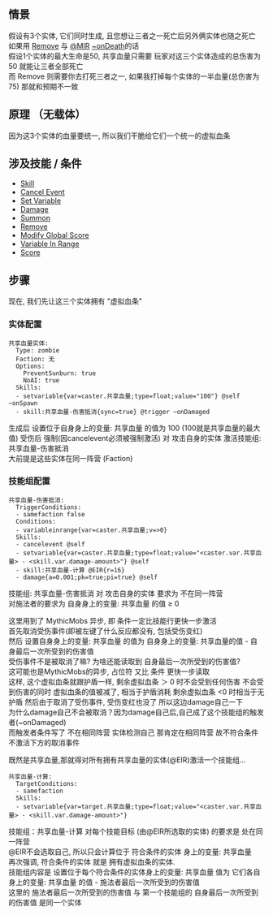 情景
------
假设有3个实体, 它们同时生成, 且您想让三者之一死亡后另外俩实体也随之死亡  
如果用 [Remove](/技能/列表/remove) 与 [@MIR](/技能/目标选择器) [~onDeath](/技能/触发器)的话  
假设1个实体的最大生命是50, 共享血量只需要 玩家对这三个实体造成的总伤害为 50 就能让三者全部死亡  
而 Remove 则需要你去打死三者之一, 如果我打掉每个实体的一半血量(总伤害为75) 那就和预期不一致

原理 （无载体）
------

因为这3个实体的血量要统一, 所以我们干脆给它们一个统一的虚拟血条  

涉及技能 / 条件
------

- [Skill](/技能/列表/skill)
- [Cancel Event](/技能/列表/cancelevent)
- [Set Variable](/技能/列表/setvariable)
- [Damage](/技能/列表/Damage)
- [Summon](/技能/列表/Summon)
- [Remove](/技能/列表/Remove)
- [Modify Global Score](/技能/列表/modifyglobalscore)
- [Variable In Range](/条件/variableinrange)
- [Score](/条件/Score)

步骤
------

现在, 我们先让这三个实体拥有 "虚拟血条"

### 实体配置

    共享血量实体:
      Type: zombie
      Faction: 无
      Options:
        PreventSunburn: true
        NoAI: true
      Skills:
      - setvariable{var=caster.共享血量;type=float;value="100"} @self ~onSpawn
      - skill:共享血量-伤害抵消{sync=true} @trigger ~onDamaged

生成后 设置位于自身身上的变量: 共享血量 的值为 100 (100就是共享血量的最大值)
受伤后 强制(因cancelevent必须被强制激活) 对 攻击自身的实体 激活技能组: 共享血量-伤害抵消  
大前提是这些实体在同一阵营 (Faction)

### 技能组配置

    共享血量-伤害抵消:
      TriggerConditions:
      - samefaction false
      Conditions:
      - variableinrange{var=caster.共享血量;v=>0}
      Skills:
      - cancelevent @self
      - setvariable{var=caster.共享血量;type=float;value="<caster.var.共享血量> - <skill.var.damage-amount>"} @self
      - skill:共享血量-计算 @EIR{r=16}
      - damage{a=0.001;pk=true;pi=true} @self

技能组: 共享血量-伤害抵消 对 攻击自身的实体 要求为 不在同一阵营  
对施法者的要求为 自身身上的变量: 共享血量 的值 ≥ 0

这里用到了 MythicMobs 异步, 即 条件一定比技能行更快一步激活  
首先取消受伤事件(即被左键了什么反应都没有, 包括受伤变红)  
然后 设置自身身上的变量: 共享血量 的值为 自身身上的变量: 共享血量的值 - 自身最后一次所受到的伤害值  
受伤事件不是被取消了嘛? 为啥还能读取到 自身最后一次所受到的伤害值?  
这可能也是MythicMobs的异步, 占位符 又比 条件 更快一步读取  
这样, 这个虚拟血条就跟护盾一样, 剩余虚拟血条 ＞ 0 时不会受到任何伤害
不会受到伤害的同时 虚拟血条的值被减了, 相当于护盾消耗 剩余虚拟血条 <0 时相当于无护盾
然后由于取消了受伤事件, 受伤变红也没了 所以这边damage自己一下  
为什么damage自己不会被取消？因为damage自己后,自己成了这个技能组的触发者(~onDamaged)  
而触发者条件写了 不在相同阵营 实体检测自己 那肯定在相同阵营 故不符合条件 不激活下方的取消事件

既然是共享血量,那就得对所有拥有共享血量的实体(@EIR)激活一个技能组...

    共享血量-计算:
      TargetConditions:
      - samefaction
      Skills:
      - setvariable{var=target.共享血量;type=float;value="<caster.var.共享血量> - <skill.var.damage-amount>"}

技能组：共享血量-计算 对每个技能目标 (由@EIR所选取的实体) 的要求是 处在同一阵营  
@EIR不会选取自己, 所以只会计算位于 符合条件的实体 身上的变量: 共享血量  
再次强调, 符合条件的实体 就是 拥有虚拟血条的实体.  
技能组内容是 设置位于每个符合条件的实体身上的变量: 共享血量 值为 它们各自身上的变量: 共享血量 的值 - 施法者最后一次所受到的伤害值  
这里的 施法者最后一次所受到的伤害值 与 第一个技能组的 自身最后一次所受到的伤害值 是同一个实体

